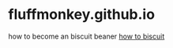 # fluffmonkey.github.io

how to become an biscuit beaner
[how to biscuit](https://github.com/fluffmonkey/fluffmonkey.github.io/blob/main/howtobiscuit.html)
